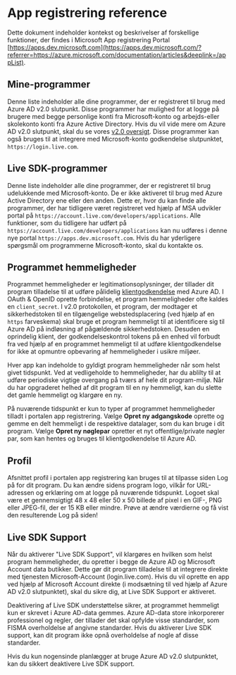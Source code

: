 <properties
    pageTitle="App registrering portalen hjælpeemner | Microsoft Azure"
    description="En beskrivelse af forskellige funktioner i Microsoft app registrering portal."
    services="active-directory"
    documentationCenter=""
    authors="dstrockis"
    manager="mbaldwin"
    editor=""/>

<tags
    ms.service="active-directory"
    ms.workload="identity"
    ms.tgt_pltfrm="na"
    ms.devlang="na"
    ms.topic="article"
    ms.date="09/16/2016"
    ms.author="dastrock"/>

# <a name="app-registration-reference"></a>App registrering reference
Dette dokument indeholder kontekst og beskrivelser af forskellige funktioner, der findes i Microsoft App registrering Portal [https://apps.dev.microsoft.com](https://apps.dev.microsoft.com/?referrer=https://azure.microsoft.com/documentation/articles&deeplink=/appList).

## <a name="my-applications"></a>Mine-programmer
Denne liste indeholder alle dine programmer, der er registreret til brug med Azure AD v2.0 slutpunkt.  Disse programmer har mulighed for at logge på brugere med begge personlige konti fra Microsoft-konto og arbejds-eller skolekonto konti fra Azure Active Directory.  Hvis du vil vide mere om Azure AD v2.0 slutpunkt, skal du se vores [v2.0 oversigt](active-directory-appmodel-v2-overview.md).  Disse programmer kan også bruges til at integrere med Microsoft-konto godkendelse slutpunktet, `https://login.live.com`.

## <a name="live-sdk-applications"></a>Live SDK-programmer
Denne liste indeholder alle dine programmer, der er registreret til brug udelukkende med Microsoft-konto.  De er ikke aktiveret til brug med Azure Active Directory ene eller den anden.  Dette er, hvor du kan finde alle programmer, der har tidligere været registreret ved hjælp af MSA udvikler portal på `https://account.live.com/developers/applications`.  Alle funktioner, som du tidligere har udført på `https://account.live.com/developers/applications` kan nu udføres i denne nye portal `https://apps.dev.microsoft.com`.  Hvis du har yderligere spørgsmål om programmerne Microsoft-konto, skal du kontakte os.

## <a name="application-secrets"></a>Programmet hemmeligheder
Programmet hemmeligheder er legitimationsoplysninger, der tillader dit program tilladelse til at udføre pålidelig [klientgodkendelse](http://tools.ietf.org/html/rfc6749#section-2.3) med Azure AD.  I OAuth & OpenID oprette forbindelse, et program hemmeligheder ofte kaldes en `client_secret`.  I v2.0 protokollen, et program, der modtager et sikkerhedstoken til en tilgængelige webstedsplacering (ved hjælp af en `https` farveskema) skal bruge et program hemmeligt til at identificere sig til Azure AD på indløsning af pågældende sikkerhedstoken.  Desuden en oprindelig klient, der godkendelseskontrol tokens på en enhed vil forbudt fra ved hjælp af en programmet hemmeligt til at udføre klientgodkendelse for ikke at opmuntre opbevaring af hemmeligheder i usikre miljøer.

Hver app kan indeholde to gyldigt program hemmeligheder når som helst givet tidspunkt.  Ved at vedligeholde to hemmeligheder, har du ablilty til at udføre periodiske vigtige overgang på tværs af hele dit program-miljø.  Når du har opgraderet helhed af dit program til en ny hemmeligt, kan du slette det gamle hemmeligt og klargøre en ny.

På nuværende tidspunkt er kun to typer af programmet hemmeligheder tilladt i portalen app registrering.  Vælge **Opret ny adgangskode** oprette og gemme en delt hemmeligt i de respektive datalager, som du kan bruge i dit program.  Vælge **Opret ny nøglepar** opretter et nyt offentlige/private nøgler par, som kan hentes og bruges til klientgodkendelse til Azure AD.

## <a name="profile"></a>Profil
Afsnittet profil i portalen app registrering kan bruges til at tilpasse siden Log på for dit program.  Du kan ændre sidens program logo, vilkår for URL-adressen og erklæring om at logge på nuværende tidspunkt.  Logoet skal være et gennemsigtigt 48 x 48 eller 50 x 50 billede af pixel i en GIF-, PNG eller JPEG-fil, der er 15 KB eller mindre.  Prøve at ændre værdierne og få vist den resulterende Log på siden!

## <a name="live-sdk-support"></a>Live SDK Support
Når du aktiverer "Live SDK Support", vil klargøres en hvilken som helst program hemmeligheder, du opretter i begge de Azure AD og Microsoft Account data butikker.  Dette gør dit program tilladelse til at integrere direkte med tjenesten Microsoft-Account (login.live.com).  Hvis du vil oprette en app ved hjælp af Microsoft Account direkte (i modsætning til ved hjælp af Azure AD v2.0 slutpunktet), skal du sikre dig, at Live SDK Support er aktiveret.

Deaktivering af Live SDK understøttelse sikrer, at programmet hemmeligt kun er skrevet i Azure AD-data gemmes.  Azure AD-data store inkorporerer professionel og regler, der tillader det skal opfylde visse standarder, som FISMA overholdelse af angivne standarder.  Hvis du aktiverer Live SDK support, kan dit program ikke opnå overholdelse af nogle af disse standarder.

Hvis du kun nogensinde planlægger at bruge Azure AD v2.0 slutpunktet, kan du sikkert deaktivere Live SDK support.

